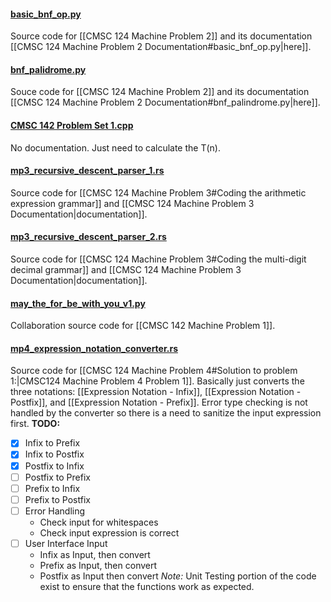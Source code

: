 #### [basic_bnf_op.py](basic_bnf_op.py)
Source code for [[CMSC 124 Machine Problem 2]] and its documentation [[CMSC 124 Machine Problem 2 Documentation#basic_bnf_op.py|here]].

#### [bnf_palidrome.py](bnf_palidrome.py)
Souce code for [[CMSC 124 Machine Problem 2]] and its documentation [[CMSC 124 Machine Problem 2 Documentation#bnf_palindrome.py|here]].

#### [CMSC 142 Problem Set 1.cpp](CMSC%20142%20Problem%20Set%201.cpp)
No documentation. Just need to calculate the T(n).

#### [mp3_recursive_descent_parser_1.rs](mp3_recursive_descent_parser_1.rs)
Source code for [[CMSC 124 Machine Problem 3#Coding the arithmetic expression grammar]] and [[CMSC 124 Machine Problem 3 Documentation|documentation]].

#### [mp3_recursive_descent_parser_2.rs](mp3_recursive_descent_parser_2.rs)
Source code for [[CMSC 124 Machine Problem 3#Coding the multi-digit decimal grammar]] and [[CMSC 124 Machine Problem 3 Documentation|documentation]].

#### [may_the_for_be_with_you_v1.py](may_the_for_be_with_you_v1.py)
Collaboration source code for [[CMSC 142 Machine Problem 1]].

#### [mp4_expression_notation_converter.rs](mp4_expression_notation_converter.rs)
Source code for [[CMSC 124 Machine Problem 4#Solution to problem 1:|CMSC124 Machine Problem 4 Problem 1]]. Basically just converts the three notations: [[Expression Notation - Infix]], [[Expression Notation - Postfix]], and  [[Expression Notation - Prefix]]. Error type checking is not handled by the converter so there is a need to sanitize the input expression first.
**TODO:**
- [x] Infix to Prefix
- [x] Infix to Postfix
- [x] Postfix to Infix
- [ ] Postfix to Prefix
- [ ] Prefix to Infix
- [ ] Prefix to Postfix
- [ ] Error Handling
	- Check input for whitespaces
	- Check input expression is correct
- [ ] User Interface Input
	-  Infix as Input, then convert
	- Prefix as Input, then convert
	- Postfix as Input then convert
*Note:* Unit Testing portion of the code exist to ensure that the functions work as expected.